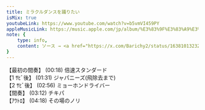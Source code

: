 ```yaml
---
title: ミラクルダンスを踊りたい
isMix: true
youtubeLink: https://www.youtube.com/watch?v=b5vmVI459PY
appleMusicLink: https://music.apple.com/jp/album/%E3%83%9F%E3%83%A9%E3%82%AF%E3%83%AB%E3%83%80%E3%83%B3%E3%82%B9%E3%82%92%E8%B8%8A%E3%82%8A%E3%81%9F%E3%81%84/1574450153?&i=1574450154
note: {
    type: info,
    content: ソース → <a href="https://x.com/Barichy2/status/1638101323228012544" target="_blank" rel="noreferrer">ミラクルダンスを踊りたい コール表</a>
}
---
```


【最初の間奏】 <t s=18>(00:18)</t> 倍速スタンダード<br />
【1 ｻﾋﾞ後】 <t s=91>(01:31)</t> ジャパニーズ(飛除去まで)<br />
【2 ｻﾋﾞ後】 <t s=176>(02:56)</t> ミョーホンドライバー<br />
【間奏】 <t s=192>(03:12)</t> チキパ<br />
【ｱｳﾄﾛ】 <t s=258>(04:18)</t> その場のノリ<br />
